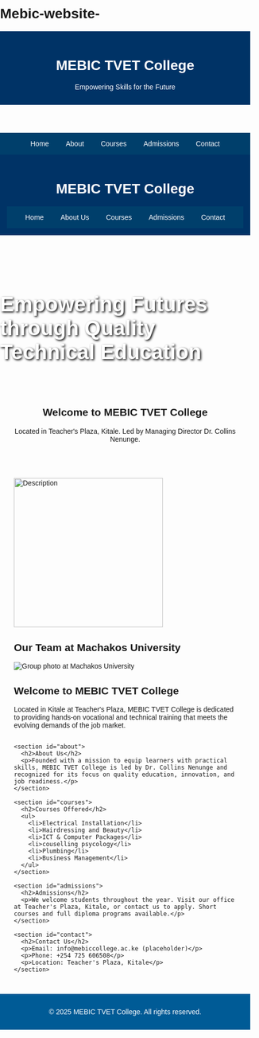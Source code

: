 # Mebic-website-<!DOCTYPE html>
<html lang="en">
<head>
  <meta charset="UTF-8">
  <meta name="viewport" content="width=device-width, initial-scale=1.0">
  <title>MEBIC TVET College</title>
  <style>
    body { font-family: Arial; margin: 0; padding: 0; }
    header, footer { background: #005b96; color: white; text-align: center; padding: 1em; }
    nav { background: #003f6b; padding: 1em; text-align: center; }
    nav a { color: white; margin: 0 15px; text-decoration: none; }
    main { padding: 2em; }
    section { margin-bottom: 2em; }
  </style>
</head>
<body>
  <header>
    <h1>MEBIC TVET College</h1>
    <p>Empowering Skills for the Future</p>
  </header>

  <nav>
    <a href="#home">Home</a>
    <a href="#about">About</a>
    <a href="#courses">Courses</a>
    <a href="#admissions">Admissions</a>
    <a href="#contact">Contact</a>
  </nav>
<!DOCTYPE html>
<html lang="en">
<head>
  <meta charset="UTF-8">
  <meta name="viewport" content="width=device-width, initial-scale=1.0">
  <title>MEBIC TVET College</title>
  <style>
    body { font-family: Arial, sans-serif; margin: 0; }
    header { background: #003366; color: white; padding: 1em; text-align: center; }
    nav a { margin: 0 15px; color: white; text-decoration: none; }
    .hero { background-image: url('teachers-plaza.jpg'); background-size: ; <!DOCTYPE html>
<html lang="en">
<head>
  <meta charset="UTF-8">
  <meta name="viewport" content="width=device-width, i

<header>
  <h1>MEBIC TVET College</h1>
  <nav>
    <a href="#">Home</a>
    <a href="#">About Us</a>
    <a href="#">Courses</a>
    <a href="#">Admissions</a>
    <a href="#">Contact</a>
  </nav>
</header>

<div class="hero">
  <h1>Empowering Futures through Quality Technical Education</h1>
</div>

<div class="content">
  <h2>Welcome to MEBIC TVET College</h2>
  <p>Located in Teacher's Plaza, Kitale. Led by Managing Director Dr. Collins Nenunge.</p>
</div>

</body>
</html>: 400px; display: flex; align-items: center; justify-content: center; color: white; text-shadow: 2px 2px 4px #000; }
    .hero h1 { font-size: 3em; }
    .content { padding: 2em; text-align: center; }
  </style>
</head>
<body>

<header>
  <h1>MEBIC TVET College</h1>
  <nav>
    <a href="#">Home</a>
    <a href="#">About Us</a>
    <a href="#">Courses</a>
    <a href="#">Admissions</a>
    <a href="#">Contact</a>
  </nav>
</header>

<div class="hero">
  <h1>Empowering Futures through Quality Technical Education</h1>
</div>

<div class="content">
  <h2>Welcome to MEBIC TVET College</h2>
  <p>Located in Teacher's Plaza, Kitale. Led by Managing Director Dr. Collins Nenunge.</p>
</div>

</body>
</html>
  <main>
    <section id="home">
      <img src="/images/my-image.jpg" alt="Description" style="width:300px; height:auto<!DOCTYPE html>
<html lang="en">
<head>
  <meta charset="UTF-8">
  <meta name="viewport" content="width=device-width, initial-scale=1.0">
  <title>Group Photo</title>
</head>
<body>
  <h1>Our Team at Machakos University</h1>
  <img src="group-photo.jpg" alt="Group photo at Machakos University" style="max-width: 100%; height: auto;">
</body>
</html>
      <h2>Welcome to MEBIC TVET College</h2>
      <p>Located in Kitale at Teacher's Plaza, MEBIC TVET College is dedicated to providing hands-on vocational and technical training that meets the evolving demands of the job market.</p>
    </section>

    <section id="about">
      <h2>About Us</h2>
      <p>Founded with a mission to equip learners with practical skills, MEBIC TVET College is led by Dr. Collins Nenunge and recognized for its focus on quality education, innovation, and job readiness.</p>
    </section>

    <section id="courses">
      <h2>Courses Offered</h2>
      <ul>
        <li>Electrical Installation</li>
        <li>Hairdressing and Beauty</li>
        <li>ICT & Computer Packages</li>
        <li>couselling psycology</li>
        <li>Plumbing</li>
        <li>Business Management</li>
      </ul>
    </section>

    <section id="admissions">
      <h2>Admissions</h2>
      <p>We welcome students throughout the year. Visit our office at Teacher's Plaza, Kitale, or contact us to apply. Short courses and full diploma programs available.</p>
    </section>

    <section id="contact">
      <h2>Contact Us</h2>
      <p>Email: info@mebiccollege.ac.ke (placeholder)</p>
      <p>Phone: +254 725 606508</p>
      <p>Location: Teacher's Plaza, Kitale</p>
    </section>
  </main>

  <footer>
    <p>&copy; 2025 MEBIC TVET College. All rights reserved.</p>
  </footer>
</body>
</html>
